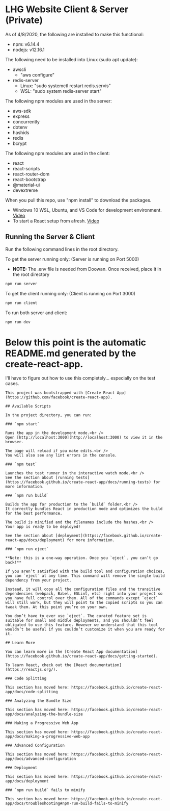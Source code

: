 # LHG Website Client & Server (Private)

As of 4/8/2020, the following are installed to make this functional:
* npm: v6.14.4
* nodejs: v12.16.1

The following need to be installed into Linux (sudo apt update):
+ awscli
    + "aws configure"
+ redis-server
    + Linux: "sudo systemctl restart redis.servis"
    + WSL: "sudo system redis-server start"

The following npm modules are used in the server:
* aws-sdk
* express
* concurrently
* dotenv
* hashids
* redis
* bcrypt

The following npm modules are used in the client:
* react
* react-scripts
* react-router-dom
* react-bootstrap
* @material-ui
* devextreme

When you pull this repo, use "npm install" to download the packages.
- Windows 10 WSL, Ubuntu, and VS Code for development environment. [Video](https://www.youtube.com/watch?v=A0eqZujVfYU)
- To start a React setup from afresh. [Video](https://www.youtube.com/watch?v=v0t42xBIYIs)

## Running the Server & Client

Run the following command lines in the root directory.

To get the server running only: (Server is running on Port 5000)
- **NOTE:** The .env file is needed from Doowan. Once received, place it in the root directory
```sh
npm run server
```

To get the client running only: (Client is running on Port 3000)
```sh
npm run client
```

To run both server and client:
```sh
npm run dev
```

# Below this point is the automatic README.md generated by the create-react-app. 

I'll have to figure out how to use this completely... especially on the test cases.

```
This project was bootstrapped with [Create React App](https://github.com/facebook/create-react-app).

## Available Scripts

In the project directory, you can run:

### `npm start`

Runs the app in the development mode.<br />
Open [http://localhost:3000](http://localhost:3000) to view it in the browser.

The page will reload if you make edits.<br />
You will also see any lint errors in the console.

### `npm test`

Launches the test runner in the interactive watch mode.<br />
See the section about [running tests](https://facebook.github.io/create-react-app/docs/running-tests) for more information.

### `npm run build`

Builds the app for production to the `build` folder.<br />
It correctly bundles React in production mode and optimizes the build for the best performance.

The build is minified and the filenames include the hashes.<br />
Your app is ready to be deployed!

See the section about [deployment](https://facebook.github.io/create-react-app/docs/deployment) for more information.

### `npm run eject`

**Note: this is a one-way operation. Once you `eject`, you can’t go back!**

If you aren’t satisfied with the build tool and configuration choices, you can `eject` at any time. This command will remove the single build dependency from your project.

Instead, it will copy all the configuration files and the transitive dependencies (webpack, Babel, ESLint, etc) right into your project so you have full control over them. All of the commands except `eject` will still work, but they will point to the copied scripts so you can tweak them. At this point you’re on your own.

You don’t have to ever use `eject`. The curated feature set is suitable for small and middle deployments, and you shouldn’t feel obligated to use this feature. However we understand that this tool wouldn’t be useful if you couldn’t customize it when you are ready for it.

## Learn More

You can learn more in the [Create React App documentation](https://facebook.github.io/create-react-app/docs/getting-started).

To learn React, check out the [React documentation](https://reactjs.org/).

### Code Splitting

This section has moved here: https://facebook.github.io/create-react-app/docs/code-splitting

### Analyzing the Bundle Size

This section has moved here: https://facebook.github.io/create-react-app/docs/analyzing-the-bundle-size

### Making a Progressive Web App

This section has moved here: https://facebook.github.io/create-react-app/docs/making-a-progressive-web-app

### Advanced Configuration

This section has moved here: https://facebook.github.io/create-react-app/docs/advanced-configuration

### Deployment

This section has moved here: https://facebook.github.io/create-react-app/docs/deployment

### `npm run build` fails to minify

This section has moved here: https://facebook.github.io/create-react-app/docs/troubleshooting#npm-run-build-fails-to-minify
```
